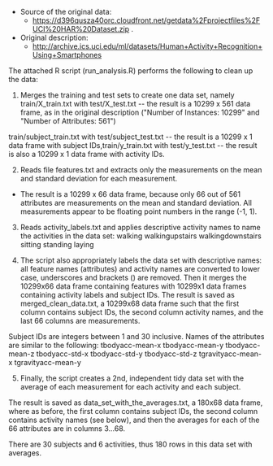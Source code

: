 * Source of the original data:
  - https://d396qusza40orc.cloudfront.net/getdata%2Fprojectfiles%2FUCI%20HAR%20Dataset.zip .
* Original description:
  - http://archive.ics.uci.edu/ml/datasets/Human+Activity+Recognition+Using+Smartphones

The attached R script (run_analysis.R) performs the following to clean up the data:

1. Merges the training and test sets to create one data set, namely train/X_train.txt with test/X_test.txt -- the result is a 10299 x 561 data frame, as in the original description ("Number of Instances: 10299" and "Number of Attributes: 561")

train/subject_train.txt with test/subject_test.txt -- the result is a 10299 x 1 data frame with subject IDs,train/y_train.txt with test/y_test.txt -- the result is also a 10299 x 1 data frame with activity IDs.

2.  Reads file features.txt and extracts only the measurements on the mean and standard deviation
for each measurement.
  - The result is a 10299 x 66 data frame, because only 66 out of 561 attributes are measurements on the mean and standard deviation. All measurements appear to be floating point numbers in the range (-1, 1).

3. Reads activity_labels.txt and applies descriptive activity names to name the activities in the data set:
walking
walkingupstairs
walkingdownstairs
sitting
standing
laying

4. The script also appropriately labels the data set with descriptive names: all feature names (attributes) and activity names are converted to lower case, underscores and brackets () are removed.
Then it merges the 10299x66 data frame containing features with 10299x1 data frames containing activity labels and subject IDs.
The result is saved as merged_clean_data.txt, a 10299x68 data frame such that the first column contains subject IDs, the second column activity names, and the last 66 columns are measurements.

Subject IDs are integers between 1 and 30 inclusive.
Names of the attributes are similar to the following:
tbodyacc-mean-x
tbodyacc-mean-y
tbodyacc-mean-z
tbodyacc-std-x
tbodyacc-std-y
tbodyacc-std-z
tgravityacc-mean-x
tgravityacc-mean-y

5. Finally, the script creates a 2nd, independent tidy data set with the average of each measurement for each activity and each subject.

The result is saved as data_set_with_the_averages.txt, a 180x68 data frame, where as before, the first column contains subject IDs, the second column contains activity names (see below), and then the averages for each of the 66 attributes are in columns 3...68.

There are 30 subjects and 6 activities, thus 180 rows in this data set with averages.